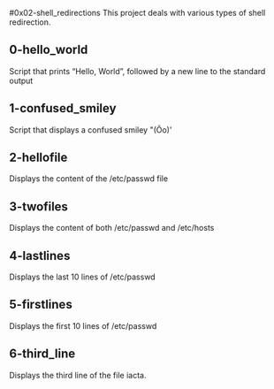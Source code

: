 #0x02-shell_redirections
This project deals with various types of shell redirection.

## 0-hello_world
Script that prints “Hello, World”, followed by a new line to the standard output

## 1-confused_smiley
Script that displays a confused smiley "(Ôo)'

## 2-hellofile
Displays the content of the /etc/passwd file

## 3-twofiles
Displays the content of both /etc/passwd and /etc/hosts

## 4-lastlines
Displays the last 10 lines of /etc/passwd

## 5-firstlines
Displays the first 10 lines of /etc/passwd

## 6-third_line
Displays the third line of the file iacta.
